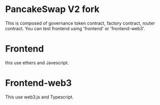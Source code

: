 # PancakeSwap V2 fork
This is composed of governance token contract, factory contract, router contract.
You can test frontend using 'frontend' or 'frontend-web3'.
# Frontend
this use ethers and Javescript.

# Frontend-web3
This use web3.js and Typescript.
